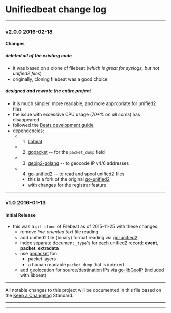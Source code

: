 # Unifiedbeat change log

***

### v2.0.0 2016-02-18

#### Changes

##### deleted all of the existing code
  * it was based on a clone of filebeat (_which is great for syslogs, but not unified2 files_)
  * originally, cloning filebeat was a good choice

##### designed and rewrote the entire project
* it is much simpler, more readable, and more appropriate for unified2 files
* the issue with excessive CPU usage (_70+% on all cores_) has disappeared
* followed the [Beats development guide](https://www.elastic.co/guide/en/beats/libbeat/current/new-beat.html)
* dependencies:
  * 1. [libbeat](https://github.com/elastic/beats/tree/master/libbeat)
  * 2. [gopacket](https://github.com/google/gopacket) -- for the ```packet_dump``` field
  * 3. [geoip2-golang](https://github.com/oschwald/geoip2-golang) -- to geocode IP v4/6 addresses
  * 4. [go-unified2](https://github.com/cleesmith/go-unified2) -- to read and spool unified2 files
    * this is a fork of the original [go-unified2](https://github.com/jasonish/go-unified2)
    * with changes for the registrar feature

***

### v1.0 2016-01-13

#### Initial Release

* this was a ```git clone``` of Filebeat as of 2015-11-25 with these changes:
  * remove _line-oriented text_ file reading
  * add unified2 file (binary) format reading via [go-unified2](https://github.com/jasonish/go-unified2)
  * index separate document ```_type```'s for each unified2 record: **event**, **packet**, **extradata**
  * use [gopacket](https://github.com/google/gopacket) for:
    * packet layers
    * a human readable ```packet_dump``` that is indexed
  * add geolocation for source/destination IPs via [go-libGeoIP](github.com/nranchev/go-libGeoIP) (included with libbeat)

***

All notable changes to this project will be documented in this file based on the
[Keep a Changelog](http://keepachangelog.com/) Standard.

***
***
